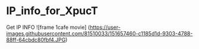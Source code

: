 # IP_info_for_XpucT
Get IP INFO
![frame 1cafe movie] (https://user-images.githubusercontent.com/81510033/151657460-c1185d1d-9303-4788-88ff-64cbdc80fbf4.JPG)
